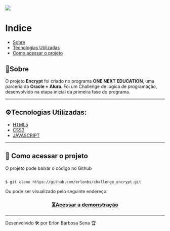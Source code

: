 <h1 align=""center>
  <img src="../Challenge/images/ENCRyPT.gif">
</h1>

# Indice

- [Sobre](#-sobre)
- [Tecnologias Utilizadas](#-tecnologias-ultilizadas) 
- [Como acessar o projeto](#-como-acessar-o-projeto)

## 📝Sobre

O projeto **Encrypt** foi criado no programa **ONE NEXT EDUCATION**, uma parceria da **Oracle + Alura**. Foi um Challenge de lógica de programação, desenvolvido na etapa inicial da primeira fase do programa.

---

## ⚙Tecnologias Utilizadas:

- [HTML5](https://www.alura.com.br/cursos-online-front-end/html-css)
- [CSS3](https://www.alura.com.br/formacao-html-e-css)
- [JAVASCRIPT](https://www.alura.com.br/cursos-online-front-end/javascript)

---

## 📂 Como acessar o projeto

  O projeto pode baixar o código no Github

```bash

$ git clone https://github.com/erlonbs/challenge_encrypt.git

```

Ou pode ser visualizado pelo seguinte endereço:

<h3 align="center">

<a href="https://erlonbs.github.io/challenge_encrypt/">⏳Acessar a demonstração</a>

</h3>

---

Desenvolvido 🛠 por Erlon Barbosa Sena 🏆